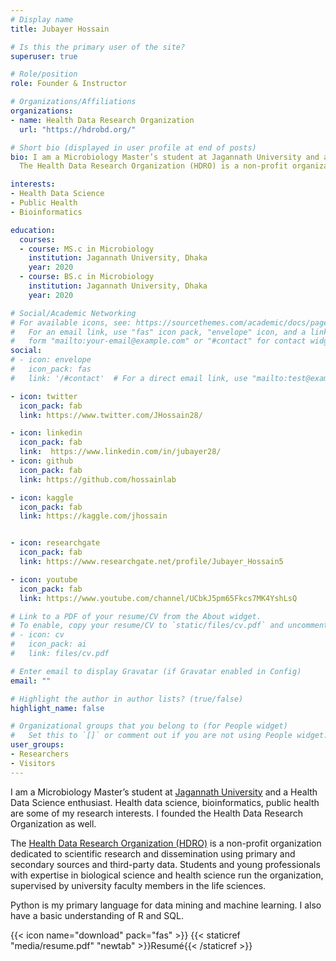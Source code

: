 ```yaml
---
# Display name
title: Jubayer Hossain

# Is this the primary user of the site?
superuser: true

# Role/position
role: Founder & Instructor

# Organizations/Affiliations
organizations:
- name: Health Data Research Organization
  url: "https://hdrobd.org/"

# Short bio (displayed in user profile at end of posts)
bio: I am a Microbiology Master’s student at Jagannath University and a Health Data   
  The Health Data Research Organization (HDRO) is a non-profit organization dedicated to scientific research and dissemination using primary and secondary sources and third-party data. Students and young professionals with expertise in biological science and health science run the organization, supervised by university faculty members in the life sciences.

interests:
- Health Data Science
- Public Health
- Bioinformatics

education:
  courses:
  - course: MS.c in Microbiology
    institution: Jagannath University, Dhaka
    year: 2020
  - course: BS.c in Microbiology
    institution: Jagannath University, Dhaka
    year: 2020

# Social/Academic Networking
# For available icons, see: https://sourcethemes.com/academic/docs/page-builder/#icons
#   For an email link, use "fas" icon pack, "envelope" icon, and a link in the
#   form "mailto:your-email@example.com" or "#contact" for contact widget.
social:
# - icon: envelope
#   icon_pack: fas
#   link: '/#contact'  # For a direct email link, use "mailto:test@example.org".

- icon: twitter
  icon_pack: fab
  link: https://www.twitter.com/JHossain28/

- icon: linkedin
  icon_pack: fab
  link:  https://www.linkedin.com/in/jubayer28/
- icon: github
  icon_pack: fab
  link: https://github.com/hossainlab

- icon: kaggle
  icon_pack: fab
  link: https://kaggle.com/jhossain


- icon: researchgate
  icon_pack: fab
  link: https://www.researchgate.net/profile/Jubayer_Hossain5

- icon: youtube
  icon_pack: fab
  link: https://www.youtube.com/channel/UCbkJ5pm65Fkcs7MK4YshLsQ

# Link to a PDF of your resume/CV from the About widget.
# To enable, copy your resume/CV to `static/files/cv.pdf` and uncomment the lines below.
# - icon: cv
#   icon_pack: ai
#   link: files/cv.pdf

# Enter email to display Gravatar (if Gravatar enabled in Config)
email: ""

# Highlight the author in author lists? (true/false)
highlight_name: false

# Organizational groups that you belong to (for People widget)
#   Set this to `[]` or comment out if you are not using People widget.
user_groups:
- Researchers
- Visitors
---
```


I am a Microbiology Master’s student at [Jagannath University](https://jnu.ac.bd/dept/portal/web/microbiology) and a Health Data Science enthusiast. Health data science, bioinformatics, public health are some of my research interests. I founded the Health Data Research Organization as well.

The [Health Data Research Organization (HDRO)](https://hdrobd.org/) is a non-profit organization dedicated to scientific research and dissemination using primary and secondary sources and third-party data. Students and young professionals with expertise in biological science and health science run the organization, supervised by university faculty members in the life sciences.

Python is my primary language for data mining and machine learning. I also have a basic understanding of R and SQL.


{{< icon name="download" pack="fas" >}}  {{< staticref "media/resume.pdf" "newtab" >}}Resumé{{< /staticref >}}
